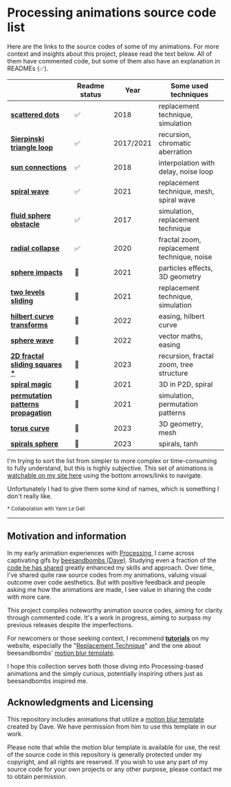 # Processing animations source code list

Here are the links to the source codes of some of my animations. For more context and insights about this project, please read the text below. All of them have commented code, but some of them also have an explanation in READMEs (✅).


|  | Readme status | Year | Some used techniques |
|-------------|--------|------|--------------------|
| [**scattered dots**](https://github.com/Bleuje/processing-animations-code/blob/main/code/scattereddots/) | ✅ | 2018 | replacement technique, simulation |
| [**Sierpinski triangle loop**](https://github.com/Bleuje/processing-animations-code/blob/main/code/sierpinskiloop/) | ✅ | 2017/2021 | recursion, chromatic aberration |
| [**sun connections**](https://github.com/Bleuje/processing-animations-code/blob/main/code/sunconnections/) | ✅ | 2018 | interpolation with delay, noise loop |
| [**spiral wave**](https://github.com/Bleuje/processing-animations-code/blob/main/code/spiralwave/) | ✅ | 2021 | replacement technique, mesh, spiral wave |
| [**fluid sphere obstacle**](https://github.com/Bleuje/processing-animations-code/blob/main/code/fluidsphereobstacle/) | ✅ | 2017 | simulation, replacement technique |
| [**radial collapse**](https://github.com/Bleuje/processing-animations-code/blob/main/code/radialcollapse/) | ✅ | 2020 | fractal zoom, replacement technique, noise |
| [**sphere impacts**](https://github.com/Bleuje/processing-animations-code/blob/main/code/sphereimpacts/) | 🚧 | 2021 | particles effects, 3D geometry |
| [**two levels sliding**](https://github.com/Bleuje/processing-animations-code/blob/main/code/twolevelssliding/) | 🚧 | 2021 | replacement technique, simulation |
| [**hilbert curve transforms**](https://github.com/Bleuje/processing-animations-code/blob/main/code/hilbertcurvetransforms/) | 🚧 | 2022 | easing, hilbert curve |
| [**sphere wave**](https://github.com/Bleuje/processing-animations-code/blob/main/code/spherewave/) | 🚧 | 2022 | vector maths, easing |
| [**2D fractal sliding squares** **\***](https://github.com/Bleuje/processing-animations-code/blob/main/code/fractalsliding2d/) | 🚧 | 2023 | recursion, fractal zoom, tree structure |
| [**spiral magic**](https://github.com/Bleuje/processing-animations-code/blob/main/code/spiralmagic/) | 🚧 | 2021 | 3D in P2D, spiral |
| [**permutation patterns propagation**](https://github.com/Bleuje/processing-animations-code/blob/main/code/permutationpatternspropagation/) | 🚧 | 2021 | simulation, permutation patterns |
| [**torus curve**](https://github.com/Bleuje/processing-animations-code/blob/main/code/toruscurve/) | 🚧 | 2023 | 3D geometry, mesh |
| [**spirals sphere**](https://github.com/Bleuje/processing-animations-code/blob/main/code/spiralssphere/) | 🚧 | 2023 | spirals, tanh |


I'm trying to sort the list from simpler to more complex or time-consuming to fully understand, but this is highly subjective. This set of animations is [watchable on my site here](https://bleuje.com/gifanimationsite/single/spiralssphere/) using the bottom arrows/links to navigate.

Unfortunately I had to give them some kind of names, which is something I don't really like.

<sub>\* Collaboration with Yann Le Gall</sub>

---

## Motivation and information

In my early animation experiences with [Processing](https://processing.org/), I came across captivating gifs by [beesandbombs (Dave)](https://beesandbombs.com/). Studying even a fraction of the [code he has shared](https://gist.github.com/beesandbombs) greatly enhanced my skills and approach. Over time, I've shared quite raw source codes from my animations, valuing visual outcome over code aesthetics. But with positive feedback and people asking me how the animations are made, I see value in sharing the code with more care.

This project compiles noteworthy animation source codes, aiming for clarity through commented code. It's a work in progress, aiming to surpass my previous releases despite the imperfections.

For newcomers or those seeking context, I recommend [**tutorials**](https://bleuje.com/tutorials/) on my website, especially the "[Replacement Technique](https://bleuje.com/tutorial4/)" and the one about beesandbombs' [motion blur template](https://bleuje.com/tutorial6/).

I hope this collection serves both those diving into Processing-based animations and the simply curious, potentially inspiring others just as beesandbombs inspired me.

## Acknowledgments and Licensing

This repository includes animations that utilize a [motion blur template](https://bleuje.com/tutorial6/) created by Dave. We have permission from him to use this template in our work.

Please note that while the motion blur template is available for use, the rest of the source code in this repository is generally protected under my copyright, and all rights are reserved. If you wish to use any part of my source code for your own projects or any other purpose, please contact me to obtain permission.
